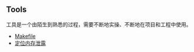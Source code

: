 ## Tools

工具是一个由陌生到熟悉的过程，需要不断地实操、不断地在项目和工程中使用。

* [Makefile](https://github.com/steveLauwh/The-deliberate-practice-of-software-technology/blob/master/Tools/Makefile.md)
* [定位内存泄露](https://github.com/steveLauwh/The-deliberate-practice-of-software-technology/blob/master/Tools/%E5%AE%9A%E4%BD%8D%E5%86%85%E5%AD%98%E6%B3%84%E9%9C%B2.md)
